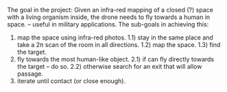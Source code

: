 The goal in the project: Given an infra-red mapping of a closed (?) space with a living organism inside, the drone needs to fly towards a human in space. – useful in military applications.
The sub-goals in achieving this:
1) map the space using infra-red photos.
1.1) stay in the same place and take a 2π scan of the room in all directions.
1.2) map the space.
1.3) find the target.
2) fly towards the most human-like object.
2.1) if can fly directly towards the target – do so.
2.2) otherwise search for an exit that will allow passage.
3) iterate until contact (or close enough).
